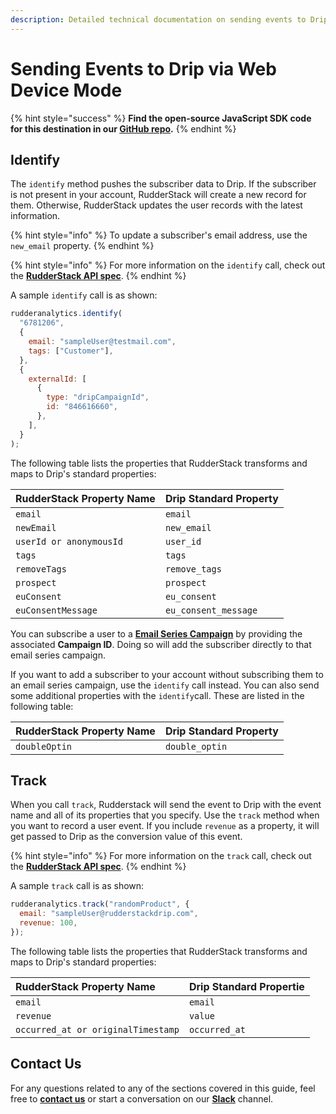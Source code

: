 ```yaml
---
description: Detailed technical documentation on sending events to Drip using the RudderStack Web Device mode.
---
```


# Sending Events to Drip via Web Device Mode

{% hint style="success" %}
**Find the open-source JavaScript SDK code for this destination in our [GitHub repo](https://github.com/rudderlabs/rudder-sdk-js/tree/production/integrations/Drip).**
{% endhint %}

## Identify

The `identify` method pushes the subscriber data to Drip. If the subscriber is not present in your account, RudderStack will create a new record for them. Otherwise, RudderStack updates the user records with the latest information.

{% hint style="info" %}
To update a subscriber's email address, use the `new_email` property.
{% endhint %}

{% hint style="info" %}
For more information on the `identify` call, check out the [**RudderStack API spec**](https://docs.rudderstack.com/rudderstack-api/rudderstack-spec/identify).
{% endhint %}

A sample `identify` call is as shown:

```javascript
rudderanalytics.identify(
  "6781206",
  {
    email: "sampleUser@testmail.com",
    tags: ["Customer"],
  },
  {
    externalId: [
      {
        type: "dripCampaignId",
        id: "846616660",
      },
    ],
  }
);
```

The following table lists the properties that RudderStack transforms and maps to Drip's standard properties:

| **RudderStack Property Name** | **Drip Standard Property** |
| :---------------------------- | :------------------------- |
| `email`                       | `email`                    |
| `newEmail`                    | `new_email`                |
| `userId or anonymousId`       | `user_id`                  |
| `tags`                        | `tags`                     |
| `removeTags`                  | `remove_tags`              |
| `prospect`                    | `prospect`                 |
| `euConsent`                   | `eu_consent`               |
| `euConsentMessage`            | `eu_consent_message`       |

You can subscribe a user to a [**Email Series Campaign**](https://www.drip.com/learn/docs/guides/overview-of-drip) by providing the associated **Campaign ID**. Doing so will add the subscriber directly to that email series campaign.

If you want to add a subscriber to your account without subscribing them to an email series campaign, use the `identify` call instead. You can also send some additional properties with the `identify`call. These are listed in the following table:

| **RudderStack Property Name** | **Drip Standard Property** |
| :---------------------------- | :------------------------- |
| `doubleOptin`                 | `double_optin`             |

## Track

When you call `track`, Rudderstack will send the event to Drip with the event name and all of its properties that you specify. Use the `track` method when you want to record a user event. If you include `revenue` as a property, it will get passed to Drip as the conversion value of this event.

{% hint style="info" %}
For more information on the `track` call, check out the [**RudderStack API spec**](https://docs.rudderstack.com/rudderstack-api/rudderstack-spec/track).
{% endhint %}

A sample `track` call is as shown:

```javascript
rudderanalytics.track("randomProduct", {
  email: "sampleUser@rudderstackdrip.com",
  revenue: 100,
});
```

The following table lists the properties that RudderStack transforms and maps to Drip's standard properties:

| **RudderStack Property Name**      | **Drip Standard Propertie** |
| :--------------------------------- | :-------------------------- |
| `email`                            | `email`                     |
| `revenue`                          | `value`                     |
| `occurred_at or originalTimestamp` | `occurred_at`               |

## Contact Us

For any questions related to any of the sections covered in this guide, feel free to [**contact us**](mailto:%20docs@rudderstack.com) or start a conversation on our [**Slack**](https://resources.rudderstack.com/join-rudderstack-slack) channel.
